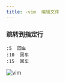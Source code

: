 ```yaml
---
title: -vim  编辑文件
---
```

### 跳转到指定行

```
:5  回车
:10  回车
:15  回车
```

![vim](/img/ubuntu/linux_command/linux_vim/vim_01.gif "vim")

































